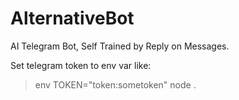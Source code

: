 # AlternativeBot
AI Telegram Bot, Self Trained by Reply on Messages.

Set telegram token to env var like:
> env TOKEN="token:sometoken" node .
